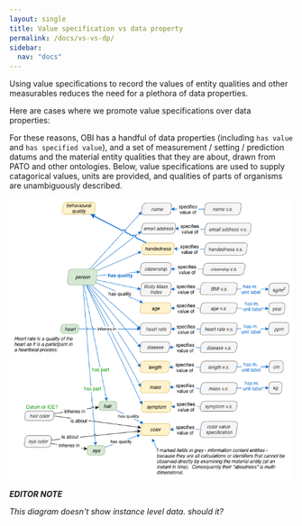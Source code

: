 ```yaml
---
layout: single
title: Value specification vs data property
permalink: /docs/vs-vs-dp/
sidebar:
  nav: "docs"
---
```

Using value specifications to record the values of entity qualities and other measurables reduces the need for a plethora of data properties. 

Here are cases where we promote value specifications over data properties:

For these reasons, OBI has a handful of data properties (including `has value` and `has specified value`), and a set of measurement / setting / prediction datums and the material entity qualities that they are about, drawn from PATO and other ontologies. Below, value specifications are used to supply catagorical values, units are provided, and qualities of parts of organisms are unambiguously described.

<img align="right" src="/assets/images/docs/data_lee_properties_as_vs.png">

<br clear="both">

***EDITOR NOTE***

*This diagram doesn't show instance level data. should it?*



